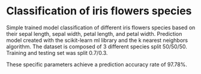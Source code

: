# Classification of iris flowers species

Simple trained model classification of different iris flowers species based on their sepal length, sepal width, petal length, and petal width. Prediction model created with the scikit-learn ml library and the k nearest neighbors algorithm. The dataset is composed of 3 different species split 50/50/50. Training and testing set was split 0.7/0.3.

These specific parameters achieve a prediction accuracy rate of 97.78%.
